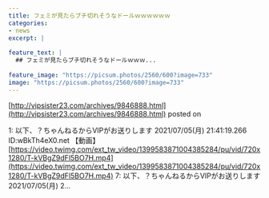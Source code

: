 ```yaml
---
title: フェミが見たらブチ切れそうなドールｗｗｗｗｗｗ
categories:
- news
excerpt: |
  
feature_text: |
  ## フェミが見たらブチ切れそうなドールｗｗｗ...
  
feature_image: "https://picsum.photos/2560/600?image=733"
image: "https://picsum.photos/2560/600?image=733"
---
```


[http://vipsister23.com/archives/9846888.html](http://vipsister23.com/archives/9846888.html)
posted on 

<!--more-->

1: 以下、？ちゃんねるからVIPがお送りします 2021/07/05(月) 21:41:19.266 ID:wBkTh4eX0.net 【動画】[https://video.twimg.com/ext_tw_video/1399583871004385284/pu/vid/720x1280/T-kVBgZ9dFl5BO7H.mp4](https://video.twimg.com/ext_tw_video/1399583871004385284/pu/vid/720x1280/T-kVBgZ9dFl5BO7H.mp4) 7: 以下、？ちゃんねるからVIPがお送りします 2021/07/05(月) 2...
